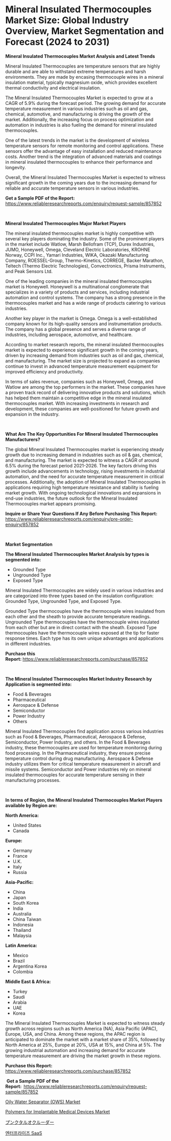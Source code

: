 <p><h1>Mineral Insulated Thermocouples Market Size: Global Industry Overview, Market Segmentation and Forecast (2024 to 2031)</h1></p><p><strong>Mineral Insulated Thermocouples Market Analysis and Latest Trends</strong></p>
<p><p>Mineral Insulated Thermocouples are temperature sensors that are highly durable and are able to withstand extreme temperatures and harsh environments. They are made by encasing thermocouple wires in a mineral insulation material, typically magnesium oxide, which provides excellent thermal conductivity and electrical insulation.</p><p>The Mineral Insulated Thermocouples Market is expected to grow at a CAGR of 5.9% during the forecast period. The growing demand for accurate temperature measurement in various industries such as oil and gas, chemical, automotive, and manufacturing is driving the growth of the market. Additionally, the increasing focus on process optimization and automation in industries is also fueling the demand for mineral insulated thermocouples.</p><p>One of the latest trends in the market is the development of wireless temperature sensors for remote monitoring and control applications. These sensors offer the advantage of easy installation and reduced maintenance costs. Another trend is the integration of advanced materials and coatings in mineral insulated thermocouples to enhance their performance and longevity.</p><p>Overall, the Mineral Insulated Thermocouples Market is expected to witness significant growth in the coming years due to the increasing demand for reliable and accurate temperature sensors in various industries.</p></p>
<p><strong>Get a Sample PDF of the Report:&nbsp;</strong> <a href="https://www.reliableresearchreports.com/enquiry/request-sample/857852">https://www.reliableresearchreports.com/enquiry/request-sample/857852</a></p>
<p>&nbsp;</p>
<p><strong>Mineral Insulated Thermocouples Major Market Players</strong></p>
<p><p>The mineral insulated thermocouples market is highly competitive with several key players dominating the industry. Some of the prominent players in the market include Watlow, Marsh Bellofram (TCP), Durex Industries, JUMO, Honeywell, Omega, Cleveland Electric Laboratories, KROHNE Norway, CCPI Inc., Yamari Industries, WIKA, Okazaki Manufacturing Company, ROESSEL-Group, Thermo-Kinetics, CORREGE, Backer Marathon, Teltech (Thermo Electric Technologies), Convectronics, Prisma Instruments, and Peak Sensors Ltd.</p><p>One of the leading companies in the mineral insulated thermocouples market is Honeywell. Honeywell is a multinational conglomerate that specializes in a variety of products and services, including industrial automation and control systems. The company has a strong presence in the thermocouples market and has a wide range of products catering to various industries.</p><p>Another key player in the market is Omega. Omega is a well-established company known for its high-quality sensors and instrumentation products. The company has a global presence and serves a diverse range of industries, including aerospace, automotive, and healthcare.</p><p>According to market research reports, the mineral insulated thermocouples market is expected to experience significant growth in the coming years, driven by increasing demand from industries such as oil and gas, chemical, and manufacturing. The market size is projected to expand as companies continue to invest in advanced temperature measurement equipment for improved efficiency and productivity.</p><p>In terms of sales revenue, companies such as Honeywell, Omega, and Watlow are among the top performers in the market. These companies have a proven track record of delivering innovative products and solutions, which has helped them maintain a competitive edge in the mineral insulated thermocouples market. With increasing investments in research and development, these companies are well-positioned for future growth and expansion in the industry.</p></p>
<p>&nbsp;</p>
<p><strong>What Are The Key Opportunities For Mineral Insulated Thermocouples Manufacturers?</strong></p>
<p><p>The global Mineral Insulated Thermocouples market is experiencing steady growth due to increasing demand in industries such as oil & gas, chemical, and manufacturing. The market is expected to witness a CAGR of around 6.5% during the forecast period 2021-2026. The key factors driving this growth include advancements in technology, rising investments in industrial automation, and the need for accurate temperature measurement in critical processes. Additionally, the adoption of Mineral Insulated Thermocouples in applications requiring high temperature resistance and stability is fueling market growth. With ongoing technological innovations and expansions in end-use industries, the future outlook for the Mineral Insulated Thermocouples market appears promising.</p></p>
<p><strong>Inquire or Share Your Questions If Any Before Purchasing This Report:</strong> <a href="https://www.reliableresearchreports.com/enquiry/pre-order-enquiry/857852">https://www.reliableresearchreports.com/enquiry/pre-order-enquiry/857852</a></p>
<p>&nbsp;</p>
<p><strong>Market Segmentation</strong></p>
<p><strong>The Mineral Insulated Thermocouples Market Analysis by types is segmented into:</strong></p>
<p><ul><li>Grounded Type</li><li>Ungrounded Type</li><li>Exposed Type</li></ul></p>
<p><p>Mineral Insulated Thermocouples are widely used in various industries and are categorized into three types based on the insulation configuration: Grounded Type, Ungrounded Type, and Exposed Type. </p><p>Grounded Type thermocouples have the thermocouple wires insulated from each other and the sheath to provide accurate temperature readings. Ungrounded Type thermocouples have the thermocouple wires insulated from each other but are in direct contact with the sheath. Exposed Type thermocouples have the thermocouple wires exposed at the tip for faster response times. Each type has its own unique advantages and applications in different industries.</p></p>
<p><strong>Purchase this Report:&nbsp;</strong><a href="https://www.reliableresearchreports.com/purchase/857852">https://www.reliableresearchreports.com/purchase/857852</a></p>
<p>&nbsp;</p>
<p><strong>The Mineral Insulated Thermocouples Market Industry Research by Application is segmented into:</strong></p>
<p><ul><li>Food & Beverages</li><li>Pharmaceutical</li><li>Aerospace & Defense</li><li>Semiconductor</li><li>Power Industry</li><li>Others</li></ul></p>
<p><p>Mineral Insulated Thermocouples find application across various industries such as Food & Beverages, Pharmaceutical, Aerospace & Defense, Semiconductor, Power Industry, and others. In the Food & Beverages industry, these thermocouples are used for temperature monitoring during food processing. In the Pharmaceutical industry, they ensure precise temperature control during drug manufacturing. Aerospace & Defense industry utilizes them for critical temperature measurement in aircraft and missile systems. Semiconductor and Power industries rely on mineral insulated thermocouples for accurate temperature sensing in their manufacturing processes.</p></p>
<p>&nbsp;</p>
<p><strong>In terms of Region, the Mineral Insulated Thermocouples Market Players available by Region are:</strong></p>
<p>
    <p> <strong> North America: </strong>
        <ul>
            <li>United States</li>
            <li>Canada</li>
        </ul>
        </p> 
    <p> <strong> Europe: </strong>
        <ul>
            <li>Germany</li>
            <li>France</li>
            <li>U.K.</li>
            <li>Italy</li>
            <li>Russia</li>
        </ul>
        </p> 
    <p> <strong> Asia-Pacific: </strong>
        <ul>
            <li>China</li>
            <li>Japan</li>
            <li>South Korea</li>
            <li>India</li>
            <li>Australia</li>
            <li>China Taiwan</li>
            <li>Indonesia</li>
            <li>Thailand</li>
            <li>Malaysia</li>
        </ul>
        </p> 
    <p> <strong> Latin America: </strong>
        <ul>
            <li>Mexico</li>
            <li>Brazil</li>
            <li>Argentina Korea</li>
            <li>Colombia</li>
        </ul>
        </p> 
    <p> <strong> Middle East & Africa: </strong>
        <ul>
            <li>Turkey</li>
            <li>Saudi</li>
            <li>Arabia</li>
            <li>UAE</li>
            <li>Korea</li>
        </ul>
    </p>
    </p>
<p><p>The Mineral Insulated Thermocouples Market is expected to witness steady growth across regions such as North America (NA), Asia Pacific (APAC), Europe, USA, and China. Among these regions, the APAC region is anticipated to dominate the market with a market share of 35%, followed by North America at 25%, Europe at 20%, USA at 15%, and China at 5%. The growing industrial automation and increasing demand for accurate temperature measurement are driving the market growth in these regions.</p></p>
<p><strong>Purchase this Report: </strong><a href="https://www.reliableresearchreports.com/purchase/857852">https://www.reliableresearchreports.com/purchase/857852</a></p>
<p>&nbsp;<strong>Get a Sample PDF of the Report:&nbsp;&nbsp;</strong><a href="https://www.reliableresearchreports.com/enquiry/request-sample/857852">https://www.reliableresearchreports.com/enquiry/request-sample/857852</a></p>
<p><strong></strong></p>
<p><p><a href="https://www.linkedin.com/pulse/oily-water-separator-ows-market-goal-estimating-size-future-dic6c?trackingId=dC%2F3vxF2kFqjiodwSnYxpw%3D%3D">Oily Water Separator (OWS) Market</a></p><p><a href="https://www.linkedin.com/pulse/polymers-implantable-medical-devices-market-share-amp-new-trends-ztdbc?trackingId=w0AS%2F%2FUiN%2FKA3xZejTNApQ%3D%3D">Polymers for Implantable Medical Devices Market</a></p><p><a href="https://medium.com/@briaabshire64/2024%E5%B9%B4%E3%81%8B%E3%82%892031%E5%B9%B4%E3%81%BE%E3%81%A7%E3%81%AE%E6%9C%9F%E9%96%93%E3%81%AEpunctal-occluder%E5%B8%82%E5%A0%B4%E5%88%86%E6%9E%90%E3%81%A8%E3%82%B5%E3%82%A4%E3%82%BA%E4%BA%88%E6%B8%AC-37eb195f9956">プンクタルオクルーダー</a></p><p><a href="https://github.com/iansanftyord09878/Market-Research-Report-List-1/blob/main/67702628598.md">엔터프라이즈 SaaS</a></p></p>